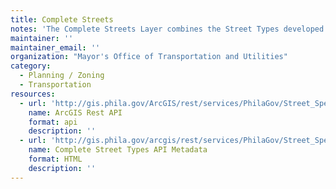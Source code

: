```yaml
---
title: Complete Streets
notes: 'The Complete Streets Layer combines the Street Types developed by the City Planning Commission’s Pedestrian and Bicycle Plan, with the Complete Streets Handbook of the Mayor’s Office of Transportation and Utilities. It allows developers, planners, engineers and community groups to easily identify their street type and associated pedestrian, bicycle and other travel priorities to be included during the planning of new streets or large developments.'
maintainer: ''
maintainer_email: ''
organization: "Mayor's Office of Transportation and Utilities"
category:
  - Planning / Zoning
  - Transportation
resources:
  - url: 'http://gis.phila.gov/ArcGIS/rest/services/PhilaGov/Street_Spec/MapServer'
    name: ArcGIS Rest API
    format: api
    description: ''
  - url: 'http://gis.phila.gov/arcgis/rest/services/PhilaGov/Street_Spec/MapServer/layers'
    name: Complete Street Types API Metadata
    format: HTML
    description: ''
---
```

